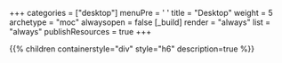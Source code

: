 +++ 
categories = ["desktop"] 
menuPre = '<i class="fa-fw fas fa-computer"></i> '
title = "Desktop" 
weight = 5
archetype = "moc" 
alwaysopen = false
[_build]
  render = "always"
  list = "always"
  publishResources = true
+++

{{% children containerstyle="div" style="h6" description=true %}}
